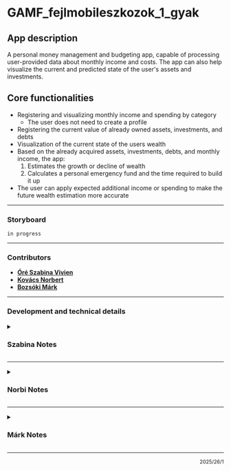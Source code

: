 # GAMF_fejlmobileszkozok_1_gyak

## App description

A personal money management and budgeting app, capable of processing user-provided data about monthly income and costs.
The app can also help visualize the current and predicted state of the user's assets and investments.

## Core functionalities

 - Registering and visualizing monthly income and spending by category
    - The user does not need to create a profile
 - Registering the current value of already owned assets, investments, and debts
 - Visualization of the current state of the users wealth
 - Based on the already acquired assets, investments, debts, and monthly income, the app:
    1. Estimates the growth or decline of wealth
    2. Calculates a personal emergency fund and the time required to build it up
- The user can apply expected additional income or spending to make the future wealth estimation more accurate

---

### Storyboard

```in progress```

---

### Contributors
  
 - [**Óré Szabina Vivien**](https://github.com/MoSzabina)
 - [**Kovács Norbert**](https://github.com/norbertkovacsgit)
 - [**Bozsóki Márk**](https://github.com/markbozsoki)

---

### Development and technical details

<details><summary><h3> Szabina Notes </h3></summary>

desc

</details>

---

<details><summary><h3> Norbi Notes </h3></summary>

desc

</details>

---

<details><summary><h3> Márk Notes </h3></summary>

- added empty project with readme and an automated GH action to build, test and lint the project

</details>

---

<p align="right"><sub>2025/26/1</sub></p>
